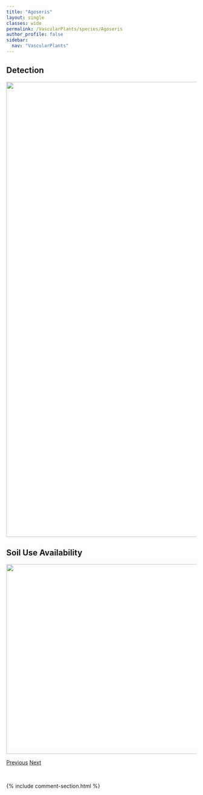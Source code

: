```yaml
---
title: "Agoseris"
layout: single
classes: wide
permalink: /VascularPlants/species/Agoseris
author_profile: false
sidebar:
  nav: "VascularPlants"
---
```


<h2>Detection</h2>

<a href="https://drive.google.com/uc?export=view&id=1fZxltb94P1Gyhn_EoJkNrD-qXPRCUni1">
<img src="https://drive.google.com/uc?export=view&id=1fZxltb94P1Gyhn_EoJkNrD-qXPRCUni1" height = "1200" width = "800">
</a>


<h2>Soil Use Availability</h2>

<a href="https://drive.google.com/uc?export=view&id=100s8AJ1hDTjKmIWs9jge_d7RF43T4YAs">
<img src="https://drive.google.com/uc?export=view&id=100s8AJ1hDTjKmIWs9jge_d7RF43T4YAs" height = "500" width = "1000">
</a>


<a href="/DevelopmentWebsite/VascularPlants/species/AgastacheFoeniculum" class="pagination--pager" title="Agastache foeniculum">Previous</a> <a href="/DevelopmentWebsite/VascularPlants/species/AgoserisGlauca" class="pagination--pager" title="Agoseris glauca">Next</a>

<p>&nbsp;</p>

{% include comment-section.html %}
